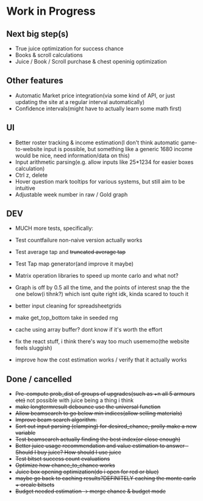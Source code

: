 
# Work in Progress

## Next big step(s)

- True juice optimization for success chance
- Books & scroll calculations
- Juice / Book / Scroll purchase & chest openinig optimization

## Other features

- Automatic Market price integration(via some kind of API, or just updating the site at a regular interval automatically)
- Confidence intervals(might have to actually learn some math first)

## UI

- Better roster tracking & income estimation(I don't think automatic game-to-website input is possible, but something like a generic 1680 income would be nice, need information/data on this)
- Input arithmetic parsing(e.g. allow inputs like 25*1234 for easier boxes calculation)
- Ctrl z, delete
- Hover question mark tooltips for various systems, but still aim to be intuitive
- Adjustable week number in raw / Gold graph

## DEV

- MUCH more tests, specifically:
- Test countfailure non-naive version actually works
- Test average tap and ~~truncated average tap~~
- Test Tap map generator(and improve it maybe)

- Matrix operation libraries to speed up monte carlo and what not?
- Graph is off by 0.5 all the time, and the points of interest snap the the one below(i tihnk?) which isnt quite right idk, kinda scared to touch it
- better input cleaning for spreadsheetgrids
- make get_top_bottom take in seeded rng
- cache using array buffer? dont know if it's worth the effort
- fix the react stuff, i think there's way too much usememo(the website feels sluggish)
- improve how the cost estimation works / verify that it actually works

## Done / cancelled

- ~~Pre-compute prob_dist of groups of upgrades(such as +n all 5 armours etc)~~ not possible with juice being a thing i think
- ~~make longtermresult debounce use the universal function~~
- ~~Allow beamsearch to go below min indices(allow selling materials)~~
- ~~Improve beam search algorithm.~~
- ~~Sort out input parsing (clamping) for desired_chance, prolly make a new variable~~
- ~~Test beamsearch actually finding the best index(or close enough)~~
- ~~Better juice usage recommendation and value estimation to answer - Should I buy juice? How should I use juice~~
- ~~Test bitset success count evaluations~~
- ~~Optimize how chance_to_chance works~~
- ~~Juice box opening optimization(do i open for red or blue)~~
- ~~maybe go back to caching results?DEFINITELY caching the monte carlo + orcale bitsets~~
- ~~Budget needed estimation -> merge chance & budget mode~~
